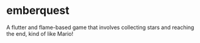 # emberquest
A flutter and flame-based game that involves collecting stars and reaching the end, kind of like Mario!
